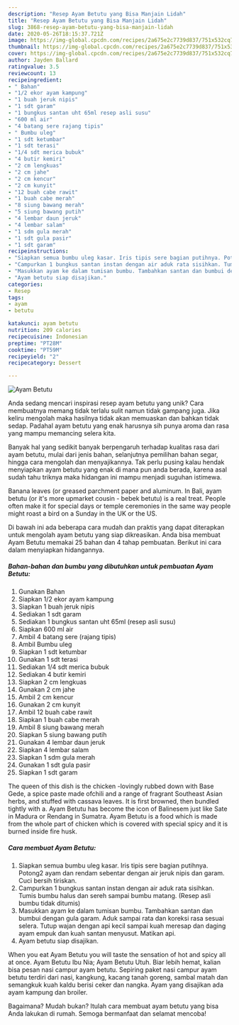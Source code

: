 ```yaml
---
description: "Resep Ayam Betutu yang Bisa Manjain Lidah"
title: "Resep Ayam Betutu yang Bisa Manjain Lidah"
slug: 3868-resep-ayam-betutu-yang-bisa-manjain-lidah
date: 2020-05-26T18:15:37.721Z
image: https://img-global.cpcdn.com/recipes/2a675e2c7739d837/751x532cq70/ayam-betutu-foto-resep-utama.jpg
thumbnail: https://img-global.cpcdn.com/recipes/2a675e2c7739d837/751x532cq70/ayam-betutu-foto-resep-utama.jpg
cover: https://img-global.cpcdn.com/recipes/2a675e2c7739d837/751x532cq70/ayam-betutu-foto-resep-utama.jpg
author: Jayden Ballard
ratingvalue: 3.5
reviewcount: 13
recipeingredient:
- " Bahan"
- "1/2 ekor ayam kampung"
- "1 buah jeruk nipis"
- "1 sdt garam"
- "1 bungkus santan uht 65ml resep asli susu"
- "600 ml air"
- "4 batang sere rajang tipis"
- " Bumbu uleg"
- "1 sdt ketumbar"
- "1 sdt terasi"
- "1/4 sdt merica bubuk"
- "4 butir kemiri"
- "2 cm lengkuas"
- "2 cm jahe"
- "2 cm kencur"
- "2 cm kunyit"
- "12 buah cabe rawit"
- "1 buah cabe merah"
- "8 siung bawang merah"
- "5 siung bawang putih"
- "4 lembar daun jeruk"
- "4 lembar salam"
- "1 sdm gula merah"
- "1 sdt gula pasir"
- "1 sdt garam"
recipeinstructions:
- "Siapkan semua bumbu uleg kasar. Iris tipis sere bagian putihnya. Potong2 ayam dan rendam sebentar dengan air jeruk nipis dan garam. Cuci bersih tiriskan."
- "Campurkan 1 bungkus santan instan dengan air aduk rata sisihkan. Tumis bumbu halus dan sereh sampai bumbu matang. (Resep asli bumbu tidak ditumis)"
- "Masukkan ayam ke dalam tumisan bumbu. Tambahkan santan dan bumbui dengan gula garam. Aduk sampai rata dan koreksi rasa sesuai selera. Tutup wajan dengan api kecil sampai kuah meresap dan daging ayam empuk dan kuah santan menyusut. Matikan api."
- "Ayam betutu siap disajikan."
categories:
- Resep
tags:
- ayam
- betutu

katakunci: ayam betutu 
nutrition: 209 calories
recipecuisine: Indonesian
preptime: "PT28M"
cooktime: "PT59M"
recipeyield: "2"
recipecategory: Dessert

---
```



![Ayam Betutu](https://img-global.cpcdn.com/recipes/2a675e2c7739d837/751x532cq70/ayam-betutu-foto-resep-utama.jpg)

Anda sedang mencari inspirasi resep ayam betutu yang unik? Cara membuatnya memang tidak terlalu sulit namun tidak gampang juga. Jika keliru mengolah maka hasilnya tidak akan memuaskan dan bahkan tidak sedap. Padahal ayam betutu yang enak harusnya sih punya aroma dan rasa yang mampu memancing selera kita.

Banyak hal yang sedikit banyak berpengaruh terhadap kualitas rasa dari ayam betutu, mulai dari jenis bahan, selanjutnya pemilihan bahan segar, hingga cara mengolah dan menyajikannya. Tak perlu pusing kalau hendak menyiapkan ayam betutu yang enak di mana pun anda berada, karena asal sudah tahu triknya maka hidangan ini mampu menjadi suguhan istimewa.

Banana leaves (or greased parchment paper and aluminum. In Bali, ayam betutu (or it&#39;s more upmarket cousin - bebek betutu) is a real treat. People often make it for special days or temple ceremonies in the same way people might roast a bird on a Sunday in the UK or the US.


Di bawah ini ada beberapa cara mudah dan praktis yang dapat diterapkan untuk mengolah ayam betutu yang siap dikreasikan. Anda bisa membuat Ayam Betutu memakai 25 bahan dan 4 tahap pembuatan. Berikut ini cara dalam menyiapkan hidangannya.

<!--inarticleads1-->

##### Bahan-bahan dan bumbu yang dibutuhkan untuk pembuatan Ayam Betutu:

1. Gunakan  Bahan
1. Siapkan 1/2 ekor ayam kampung
1. Siapkan 1 buah jeruk nipis
1. Sediakan 1 sdt garam
1. Sediakan 1 bungkus santan uht 65ml (resep asli susu)
1. Siapkan 600 ml air
1. Ambil 4 batang sere (rajang tipis)
1. Ambil  Bumbu uleg
1. Siapkan 1 sdt ketumbar
1. Gunakan 1 sdt terasi
1. Sediakan 1/4 sdt merica bubuk
1. Sediakan 4 butir kemiri
1. Siapkan 2 cm lengkuas
1. Gunakan 2 cm jahe
1. Ambil 2 cm kencur
1. Gunakan 2 cm kunyit
1. Ambil 12 buah cabe rawit
1. Siapkan 1 buah cabe merah
1. Ambil 8 siung bawang merah
1. Siapkan 5 siung bawang putih
1. Gunakan 4 lembar daun jeruk
1. Siapkan 4 lembar salam
1. Siapkan 1 sdm gula merah
1. Gunakan 1 sdt gula pasir
1. Siapkan 1 sdt garam


The queen of this dish is the chicken -lovingly rubbed down with Base Gede, a spice paste made ofchili and a range of fragrant Southeast Asian herbs, and stuffed with cassava leaves. It is first browned, then bundled tightly with a. Ayam Betutu has become the icon of Balinesem just like Sate in Madura or Rendang in Sumatra. Ayam Betutu is a food which is made from the whole part of chicken which is covered with special spicy and it is burned inside fire husk. 

<!--inarticleads2-->

##### Cara membuat Ayam Betutu:

1. Siapkan semua bumbu uleg kasar. Iris tipis sere bagian putihnya. Potong2 ayam dan rendam sebentar dengan air jeruk nipis dan garam. Cuci bersih tiriskan.
1. Campurkan 1 bungkus santan instan dengan air aduk rata sisihkan. Tumis bumbu halus dan sereh sampai bumbu matang. (Resep asli bumbu tidak ditumis)
1. Masukkan ayam ke dalam tumisan bumbu. Tambahkan santan dan bumbui dengan gula garam. Aduk sampai rata dan koreksi rasa sesuai selera. Tutup wajan dengan api kecil sampai kuah meresap dan daging ayam empuk dan kuah santan menyusut. Matikan api.
1. Ayam betutu siap disajikan.


When you eat Ayam Betutu you will taste the sensation of hot and spicy all at once. Ayam Betutu Ibu Nia; Ayam Betutu Utuh. Biar lebih hemat, kalian bisa pesan nasi campur ayam betutu. Sepiring paket nasi campur ayam betutu terdiri dari nasi, kangkung, kacang tanah goreng, sambal matah dan semangkuk kuah kaldu berisi ceker dan nangka. Ayam yang disajikan ada ayam kampung dan broiler. 

Bagaimana? Mudah bukan? Itulah cara membuat ayam betutu yang bisa Anda lakukan di rumah. Semoga bermanfaat dan selamat mencoba!
